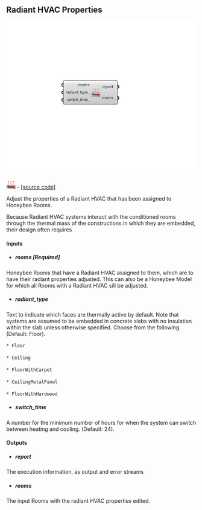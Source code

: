 ## Radiant HVAC Properties

![](../../images/components/Radiant_HVAC_Properties.png)

![](../../images/icons/Radiant_HVAC_Properties.png) - [[source code]](https://github.com/ladybug-tools/honeybee-grasshopper-energy/blob/master/honeybee_grasshopper_energy/src//HB%20Radiant%20HVAC%20Properties.py)


Adjust the properties of a Radiant HVAC that has been assigned to Honeybee Rooms. 

Because Radiant HVAC systems interact with the conditioned rooms through the thermal mass of the constructions in which they are embedded, their design often requires 



#### Inputs
* ##### rooms [Required]
Honeybee Rooms that have a Radiant HVAC assigned to them, which are to have their radiant properties adjusted. This can also be a Honeybee Model for which all Rooms with a Radiant HVAC sill be adjusted. 
* ##### radiant_type 
Text to indicate which faces are thermally active by default. Note that systems are assumed to be embedded in concrete slabs with no insulation within the slab unless otherwise specified. Choose from the following. (Default: Floor). 

    * Floor

    * Ceiling

    * FloorWithCarpet

    * CeilingMetalPanel

    * FloorWithHardwood
* ##### switch_time 
A number for the minimum number of hours for when the system can switch between heating and cooling. (Default: 24). 

#### Outputs
* ##### report
The execution information, as output and error streams 
* ##### rooms
The input Rooms with the radiant HVAC properties edited. 